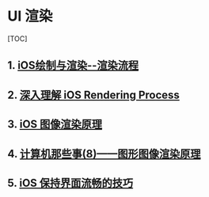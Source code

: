 # UI 渲染

[TOC]

## 1. [iOS绘制与渲染--渲染流程](https://www.jianshu.com/p/a7bf80f44dc6)

## 2. [深入理解 iOS Rendering Process](https://lision.me/ios-rendering-process/)

## 3. [iOS 图像渲染原理](http://chuquan.me/2018/09/25/ios-graphics-render-principle/)

## 4. [计算机那些事(8)——图形图像渲染原理](http://chuquan.me/2018/08/26/graphics-rending-principle-gpu/)

## 5. [iOS 保持界面流畅的技巧](https://blog.ibireme.com/2015/11/12/smooth_user_interfaces_for_ios/)
